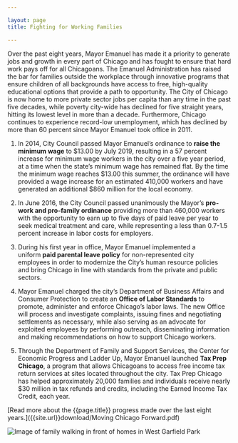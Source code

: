 ```yaml
---

layout: page
title: Fighting for Working Families

---
```


Over the past eight years, Mayor Emanuel has made it a priority to generate jobs and growth in every part of Chicago and has fought to ensure that hard work pays off for all Chicagoans. The Emanuel Administration has raised the bar for families outside the workplace through innovative programs that ensure children of all backgrounds have access to free, high-quality educational options that provide a path to opportunity. The City of Chicago is now home to more private sector jobs per capita than any time in the past five decades, while poverty city-wide has declined for five straight years, hitting its lowest level in more than a decade. Furthermore, Chicago continues to experience record-low unemployment, which has declined by more than 60 percent since Mayor Emanuel took office in 2011.

1. In 2014, City Council passed Mayor Emanuel’s ordinance to **raise the minimum wage** to $13.00 by July 2019, resulting in a 57 percent increase for minimum wage workers in the city over a five year period, at a time when the state’s minimum wage has remained flat. By the time the minimum wage reaches $13.00 this summer, the ordinance will have provided a wage increase for an estimated 410,000 workers and have generated an additional $860 million for the local economy.   

1. In June 2016, the City Council passed unanimously the Mayor’s **pro-work and pro-family ordinance** providing more than 460,000 workers with the opportunity to earn up to five days of paid leave per year to seek medical treatment and care, while representing a less than 0.7-1.5 percent increase in labor costs for employers. 

1. During his first year in office, Mayor Emanuel implemented a uniform **paid parental leave policy** for non-represented city employees in order to modernize the City’s human resource policies and bring Chicago in line with standards from the private and public sectors.

1. Mayor Emanuel charged the city’s Department of Business Affairs and Consumer Protection to create an **Office of Labor Standards** to promote, administer and enforce Chicago’s labor laws. The new Office will process and investigate complaints, issuing fines and negotiating settlements as necessary, while also serving as an advocate for exploited employees by performing outreach, disseminating information and making recommendations on how to support Chicago workers. 

1. Through the Department of Family and Support Services, the Center for Economic Progress and Ladder Up, Mayor Emanuel launched **Tax Prep Chicago**, a program that allows Chicagoans to access free income tax return services at sites located throughout the city. Tax Prep Chicago has helped approximately 20,000 families and individuals receive nearly $30 million in tax refunds and credits, including the Earned Income Tax Credit, each year. 

[Read more about the {{page.title}} progress made over the last eight years.]({{site.url}}download/Moving Chicago Forward.pdf)

![Image of family walking in front of homes in West Garfield Park](/assets/img/WEST_GARFIELD_PARK.jpg) 